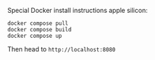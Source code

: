 Special Docker install instructions apple silicon:

```shell
docker compose pull
docker compose build
docker compose up
```

Then head to `http://localhost:8080`